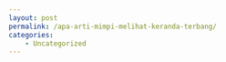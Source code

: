 ```yaml
---
layout: post
permalink: /apa-arti-mimpi-melihat-keranda-terbang/
categories:
    - Uncategorized
---
```


